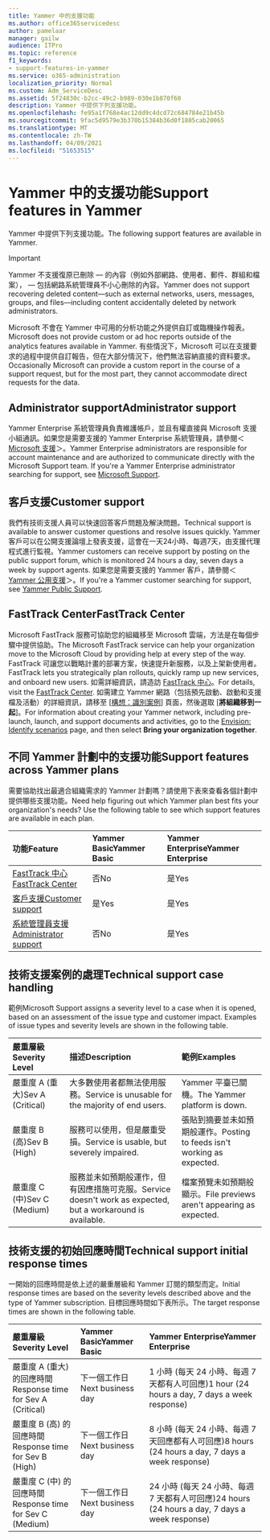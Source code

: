 ```yaml
---
title: Yammer 中的支援功能
ms.author: office365servicedesc
author: pamelaar
manager: gailw
audience: ITPro
ms.topic: reference
f1_keywords:
- support-features-in-yammer
ms.service: o365-administration
localization_priority: Normal
ms.custom: Adm_ServiceDesc
ms.assetid: 5f24830c-b2cc-49c2-b989-030e1b870f60
description: Yammer 中提供下列支援功能。
ms.openlocfilehash: fe95a1f768e4ac12dd9c4dcd72c684784e21b45b
ms.sourcegitcommit: 9fac5d9579e3b370b15384b36d0f1805cab20065
ms.translationtype: MT
ms.contentlocale: zh-TW
ms.lasthandoff: 04/09/2021
ms.locfileid: "51653515"
---
```

# <a name="support-features-in-yammer"></a><span data-ttu-id="8b8b7-103">Yammer 中的支援功能</span><span class="sxs-lookup"><span data-stu-id="8b8b7-103">Support features in Yammer</span></span>

<span data-ttu-id="8b8b7-104">Yammer 中提供下列支援功能。</span><span class="sxs-lookup"><span data-stu-id="8b8b7-104">The following support features are available in Yammer.</span></span>
  
> [!IMPORTANT]
> <span data-ttu-id="8b8b7-105">Yammer 不支援復原已刪除 &mdash; 的內容（例如外部網路、使用者、郵件、群組和檔案）， &mdash; 包括網路系統管理員不小心刪除的內容。</span><span class="sxs-lookup"><span data-stu-id="8b8b7-105">Yammer does not support recovering deleted content&mdash;such as external networks, users, messages, groups, and files&mdash;including content accidentally deleted by network administrators.</span></span>
>
> <span data-ttu-id="8b8b7-106">Microsoft 不會在 Yammer 中可用的分析功能之外提供自訂或臨機操作報表。</span><span class="sxs-lookup"><span data-stu-id="8b8b7-106">Microsoft does not provide custom or ad hoc reports outside of the analytics features available in Yammer.</span></span> <span data-ttu-id="8b8b7-107">有些情況下，Microsoft 可以在支援要求的過程中提供自訂報告，但在大部分情況下，他們無法容納直接的資料要求。</span><span class="sxs-lookup"><span data-stu-id="8b8b7-107">Occasionally Microsoft can provide a custom report in the course of a support request, but for the most part, they cannot accommodate direct requests for the data.</span></span>

## <a name="administrator-support"></a><span data-ttu-id="8b8b7-108">Administrator support</span><span class="sxs-lookup"><span data-stu-id="8b8b7-108">Administrator support</span></span>

<span data-ttu-id="8b8b7-p102">Yammer Enterprise 系統管理員負責維護帳戶，並且有權直接與 Microsoft 支援小組通訊。如果您是需要支援的 Yammer Enterprise 系統管理員，請參閱＜[Microsoft 支援](https://go.microsoft.com/fwlink/p/?LinkId=330922)＞。</span><span class="sxs-lookup"><span data-stu-id="8b8b7-p102">Yammer Enterprise administrators are responsible for account maintenance and are authorized to communicate directly with the Microsoft Support team. If you're a Yammer Enterprise administrator searching for support, see [Microsoft Support](https://go.microsoft.com/fwlink/p/?LinkId=330922).</span></span>

## <a name="customer-support"></a><span data-ttu-id="8b8b7-111">客戶支援</span><span class="sxs-lookup"><span data-stu-id="8b8b7-111">Customer support</span></span>

<span data-ttu-id="8b8b7-112">我們有技術支援人員可以快速回答客戶問題及解決問題。</span><span class="sxs-lookup"><span data-stu-id="8b8b7-112">Technical support is available to answer customer questions and resolve issues quickly.</span></span> <span data-ttu-id="8b8b7-113">Yammer 客戶可以在公開支援論壇上發表支援，這會在一天24小時、每週7天，由支援代理程式進行監視。</span><span class="sxs-lookup"><span data-stu-id="8b8b7-113">Yammer customers can receive support by posting on the public support forum, which is monitored 24 hours a day, seven days a week by support agents.</span></span> <span data-ttu-id="8b8b7-114">如果您是需要支援的 Yammer 客戶，請參閱＜[Yammer 公用支援](https://go.microsoft.com/fwlink/p/?LinkId=330921)＞。</span><span class="sxs-lookup"><span data-stu-id="8b8b7-114">If you're a Yammer customer searching for support, see [Yammer Public Support](https://go.microsoft.com/fwlink/p/?LinkId=330921).</span></span>
   
## <a name="fasttrack-center"></a><span data-ttu-id="8b8b7-115">FastTrack Center</span><span class="sxs-lookup"><span data-stu-id="8b8b7-115">FastTrack Center</span></span>

<span data-ttu-id="8b8b7-116">Microsoft FastTrack 服務可協助您的組織移至 Microsoft 雲端，方法是在每個步驟中提供協助。</span><span class="sxs-lookup"><span data-stu-id="8b8b7-116">The Microsoft FastTrack service can help your organization move to the Microsoft Cloud by providing help at every step of the way.</span></span> <span data-ttu-id="8b8b7-117">FastTrack 可讓您以戰略計畫的部署方案，快速提升新服務，以及上架新使用者。</span><span class="sxs-lookup"><span data-stu-id="8b8b7-117">FastTrack lets you strategically plan rollouts, quickly ramp up new services, and onboard new users.</span></span> <span data-ttu-id="8b8b7-118">如需詳細資訊，請造訪 [FastTrack 中心](https://go.microsoft.com/fwlink/?LinkID=518597&amp;clcid=0x409)。</span><span class="sxs-lookup"><span data-stu-id="8b8b7-118">For details, visit the [FastTrack Center](https://go.microsoft.com/fwlink/?LinkID=518597&amp;clcid=0x409).</span></span> <span data-ttu-id="8b8b7-119">如需建立 Yammer 網路（包括預先啟動、啟動和支援檔及活動）的詳細資訊，請移至 [[構想：識別案例](https://fasttrack.microsoft.com/office/envision/identify-scenarios)] 頁面，然後選取 [**將組織移到一起**]。</span><span class="sxs-lookup"><span data-stu-id="8b8b7-119">For information about creating your Yammer network, including pre-launch, launch, and support documents and activities, go to the [Envision: Identify scenarios](https://fasttrack.microsoft.com/office/envision/identify-scenarios) page, and then select **Bring your organization together**.</span></span>

## <a name="support-features-across-yammer-plans"></a><span data-ttu-id="8b8b7-120">不同 Yammer 計劃中的支援功能</span><span class="sxs-lookup"><span data-stu-id="8b8b7-120">Support features across Yammer plans</span></span>

<span data-ttu-id="8b8b7-p105">需要協助找出最適合組織需求的 Yammer 計劃嗎？請使用下表來查看各個計劃中提供哪些支援功能。</span><span class="sxs-lookup"><span data-stu-id="8b8b7-p105">Need help figuring out which Yammer plan best fits your organization's needs? Use the following table to see which support features are available in each plan.</span></span>
  
|<span data-ttu-id="8b8b7-123">**功能**</span><span class="sxs-lookup"><span data-stu-id="8b8b7-123">**Feature**</span></span>|<span data-ttu-id="8b8b7-124">**Yammer Basic**</span><span class="sxs-lookup"><span data-stu-id="8b8b7-124">**Yammer Basic**</span></span>|<span data-ttu-id="8b8b7-125">**Yammer Enterprise**</span><span class="sxs-lookup"><span data-stu-id="8b8b7-125">**Yammer Enterprise**</span></span>|
|:-----|:-----|:-----|
|[<span data-ttu-id="8b8b7-126">FastTrack 中心</span><span class="sxs-lookup"><span data-stu-id="8b8b7-126">FastTrack Center</span></span>](https://go.microsoft.com/fwlink/?LinkID=518597&amp;clcid=0x409) <br/> |<span data-ttu-id="8b8b7-127">否</span><span class="sxs-lookup"><span data-stu-id="8b8b7-127">No</span></span>  <br/> |<span data-ttu-id="8b8b7-128">是</span><span class="sxs-lookup"><span data-stu-id="8b8b7-128">Yes</span></span>  <br/> |
|[<span data-ttu-id="8b8b7-129">客戶支援</span><span class="sxs-lookup"><span data-stu-id="8b8b7-129">Customer support</span></span>](support-features-in-yammer.md#customer-support) <br/> |<span data-ttu-id="8b8b7-130">是</span><span class="sxs-lookup"><span data-stu-id="8b8b7-130">Yes</span></span>  <br/> |<span data-ttu-id="8b8b7-131">是</span><span class="sxs-lookup"><span data-stu-id="8b8b7-131">Yes</span></span>  <br/> |
|[<span data-ttu-id="8b8b7-132">系統管理員支援</span><span class="sxs-lookup"><span data-stu-id="8b8b7-132">Administrator support</span></span>](support-features-in-yammer.md#administrator-support) <br/> |<span data-ttu-id="8b8b7-133">否</span><span class="sxs-lookup"><span data-stu-id="8b8b7-133">No</span></span>  <br/> |<span data-ttu-id="8b8b7-134">是</span><span class="sxs-lookup"><span data-stu-id="8b8b7-134">Yes</span></span>  <br/> |
 
## <a name="technical-support-case-handling"></a><span data-ttu-id="8b8b7-135">技術支援案例的處理</span><span class="sxs-lookup"><span data-stu-id="8b8b7-135">Technical support case handling</span></span>

<span data-ttu-id="8b8b7-p106">範例</span><span class="sxs-lookup"><span data-stu-id="8b8b7-p106">Microsoft Support assigns a severity level to a case when it is opened, based on an assessment of the issue type and customer impact. Examples of issue types and severity levels are shown in the following table.</span></span> 
  
|<span data-ttu-id="8b8b7-138">**嚴重層級**</span><span class="sxs-lookup"><span data-stu-id="8b8b7-138">**Severity Level**</span></span>|<span data-ttu-id="8b8b7-139">**描述**</span><span class="sxs-lookup"><span data-stu-id="8b8b7-139">**Description**</span></span>|<span data-ttu-id="8b8b7-140">**範例**</span><span class="sxs-lookup"><span data-stu-id="8b8b7-140">**Examples**</span></span>|
|:-----|:-----|:-----|
|<span data-ttu-id="8b8b7-141">嚴重度 A (重大)</span><span class="sxs-lookup"><span data-stu-id="8b8b7-141">Sev A (Critical)</span></span>  <br/> |<span data-ttu-id="8b8b7-142">大多數使用者都無法使用服務。</span><span class="sxs-lookup"><span data-stu-id="8b8b7-142">Service is unusable for the majority of end users.</span></span>  <br/> |<span data-ttu-id="8b8b7-143">Yammer 平臺已關機。</span><span class="sxs-lookup"><span data-stu-id="8b8b7-143">The Yammer platform is down.</span></span>  <br/> |
|<span data-ttu-id="8b8b7-144">嚴重度 B (高)</span><span class="sxs-lookup"><span data-stu-id="8b8b7-144">Sev B (High)</span></span>  <br/> |<span data-ttu-id="8b8b7-145">服務可以使用，但是嚴重受損。</span><span class="sxs-lookup"><span data-stu-id="8b8b7-145">Service is usable, but severely impaired.</span></span>  <br/> |<span data-ttu-id="8b8b7-146">張貼到摘要並未如預期般運作。</span><span class="sxs-lookup"><span data-stu-id="8b8b7-146">Posting to feeds isn't working as expected.</span></span>  <br/> |
|<span data-ttu-id="8b8b7-147">嚴重度 C (中)</span><span class="sxs-lookup"><span data-stu-id="8b8b7-147">Sev C (Medium)</span></span>  <br/> |<span data-ttu-id="8b8b7-148">服務並未如預期般運作，但有因應措施可克服。</span><span class="sxs-lookup"><span data-stu-id="8b8b7-148">Service doesn't work as expected, but a workaround is available.</span></span>  <br/> |<span data-ttu-id="8b8b7-149">檔案預覽未如預期般顯示。</span><span class="sxs-lookup"><span data-stu-id="8b8b7-149">File previews aren't appearing as expected.</span></span>  <br/> |

## <a name="technical-support-initial-response-times"></a><span data-ttu-id="8b8b7-150">技術支援的初始回應時間</span><span class="sxs-lookup"><span data-stu-id="8b8b7-150">Technical support initial response times</span></span>

<span data-ttu-id="8b8b7-151">一開始的回應時間是依上述的嚴重層級和 Yammer 訂閱的類型而定。</span><span class="sxs-lookup"><span data-stu-id="8b8b7-151">Initial response times are based on the severity levels described above and the type of Yammer subscription.</span></span> <span data-ttu-id="8b8b7-152">目標回應時間如下表所示。</span><span class="sxs-lookup"><span data-stu-id="8b8b7-152">The target response times are shown in the following table.</span></span>
  
|<span data-ttu-id="8b8b7-153">**嚴重層級**</span><span class="sxs-lookup"><span data-stu-id="8b8b7-153">**Severity Level**</span></span>|<span data-ttu-id="8b8b7-154">**Yammer Basic**</span><span class="sxs-lookup"><span data-stu-id="8b8b7-154">**Yammer Basic**</span></span>|<span data-ttu-id="8b8b7-155">**Yammer Enterprise**</span><span class="sxs-lookup"><span data-stu-id="8b8b7-155">**Yammer Enterprise**</span></span>|
|:-----|:-----|:-----|
|<span data-ttu-id="8b8b7-156">嚴重度 A (重大) 的回應時間</span><span class="sxs-lookup"><span data-stu-id="8b8b7-156">Response time for Sev A (Critical)</span></span>  <br/> |<span data-ttu-id="8b8b7-157">下一個工作日</span><span class="sxs-lookup"><span data-stu-id="8b8b7-157">Next business day</span></span>  <br/> |<span data-ttu-id="8b8b7-158">1 小時 (每天 24 小時、每週 7 天都有人可回應)</span><span class="sxs-lookup"><span data-stu-id="8b8b7-158">1 hour (24 hours a day, 7 days a week response)</span></span>  <br/> |
|<span data-ttu-id="8b8b7-159">嚴重度 B (高) 的回應時間</span><span class="sxs-lookup"><span data-stu-id="8b8b7-159">Response time for Sev B (High)</span></span>  <br/> |<span data-ttu-id="8b8b7-160">下一個工作日</span><span class="sxs-lookup"><span data-stu-id="8b8b7-160">Next business day</span></span>  <br/> |<span data-ttu-id="8b8b7-161">8 小時 (每天 24 小時、每週 7 天回應都有人可回應)</span><span class="sxs-lookup"><span data-stu-id="8b8b7-161">8 hours (24 hours a day, 7 days a week response)</span></span>  <br/> |
|<span data-ttu-id="8b8b7-162">嚴重度 C (中) 的回應時間</span><span class="sxs-lookup"><span data-stu-id="8b8b7-162">Response time for Sev C (Medium)</span></span>  <br/> |<span data-ttu-id="8b8b7-163">下一個工作日</span><span class="sxs-lookup"><span data-stu-id="8b8b7-163">Next business day</span></span>  <br/> |<span data-ttu-id="8b8b7-164">24 小時 (每天 24 小時、每週 7 天都有人可回應)</span><span class="sxs-lookup"><span data-stu-id="8b8b7-164">24 hours (24 hours a day, 7 days a week response)</span></span>  <br/> |
